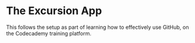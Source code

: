# The Excursion App

This follows the setup as part of learning how to effectively use GitHub, on the Codecademy training platform.
